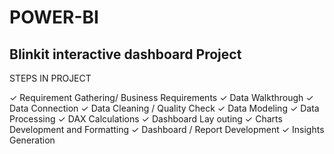 # POWER-BI
## Blinkit interactive dashboard Project
STEPS IN PROJECT

✓ Requirement Gathering/ Business Requirements
✓ Data Walkthrough
✓ Data Connection
✓ Data Cleaning / Quality Check
✓ Data Modeling
✓ Data Processing
✓ DAX Calculations
✓ Dashboard Lay outing
✓ Charts Development and Formatting
✓ Dashboard / Report Development
✓ Insights Generation
